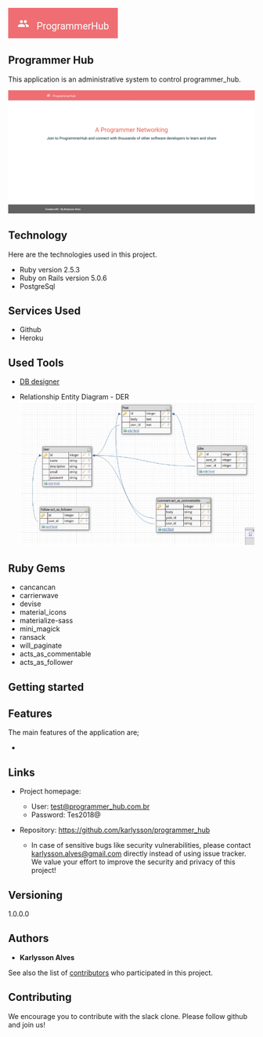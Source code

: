 
![Logo of the project](https://raw.githubusercontent.com/karlysson/programmer_hub/master/doc/logo.png)


## Programmer Hub 
This application is an administrative system to control programmer_hub.

![Chat Preview](https://raw.githubusercontent.com/karlysson/programmer_hub/master/app/assets/images/screen.png)


## Technology 

Here are the technologies used in this project.

* Ruby version  2.5.3
* Ruby on Rails version 5.0.6
* PostgreSql

## Services Used

* Github
* Heroku

## Used Tools

* [DB designer](https://www.dbdesigner.net/)

* Relationship Entity Diagram - DER
![Chat Preview](https://raw.githubusercontent.com/karlysson/programmer_hub/master/doc/DER1.png)

## Ruby Gems

* cancancan
* carrierwave
* devise
* material_icons
* materialize-sass
* mini_magick
* ransack
* will_paginate
* acts_as_commentable
* acts_as_follower


## Getting started


## Features

The main features of the application are;

* 


## Links

- Project homepage: 
  - User: test@programmer_hub.com.br
  - Password: Tes2018@

- Repository: https://github.com/karlysson/programmer_hub
  - In case of sensitive bugs like security vulnerabilities, please contact
    karlysson.alves@gmail.com directly instead of using issue tracker. We value your effort
    to improve the security and privacy of this project!

## Versioning

1.0.0.0


## Authors

* **Karlysson Alves** 


See also the list of [contributors](https://github.com/karlysson/programmer_hub/graphs/contributors) who participated in this project.


## Contributing

We encourage you to contribute with the slack clone. Please follow github and join us!
